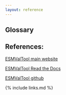 ```yaml
---
layout: reference
---
```


## Glossary


## References:

[ESMValTool main website](https://www.esmvaltool.org/)

[ESMValTool Read the Docs](https://esmvaltool.readthedocs.io)

[ESMValTool github](https://github.com/ESMValGroup)

{% include links.md %}

